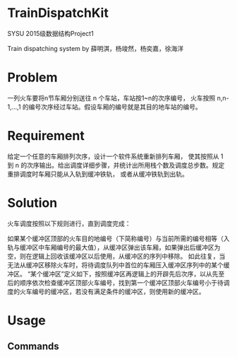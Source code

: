 # TrainDispatchKit

SYSU 2015级数据结构Project1


Train dispatching system by 薛明淇，杨竣然，杨奕嘉，徐海洋

# Problem

一列火车要将n节车厢分别送往 n 个车站，车站按1~n的次序编号， 火车按照 n,n-1,...,1 的编号次序经过车站。假设车厢的编号就是其目的地车站的编号。

# Requirement

给定一个任意的车厢排列次序，设计一个软件系统重新排列车厢， 使其按照从 1 到 n 的次序输出。给出调度详细步骤，并统计出所用栈个数及调度总步数。规定重排调度时车厢只能从入轨到缓冲铁轨， 或者从缓冲铁轨到出轨。

# Solution

火车调度按照以下规则进行，直到调度完成：


如果某个缓冲区顶部的火车目的地编号（下简称编号）与当前所需的编号相等（入轨与缓冲区中车厢编号的最大值），从缓冲区弹出该车厢，如果弹出后缓冲区为空，则在逻辑上回收该缓冲区以后使用，从缓冲区的序列中移除。
如此往复，当无法从缓冲区移除火车时，将待调度队列中首位的车厢压入缓冲区序列中的某个缓冲区。
“某个缓冲区”定义如下，按照缓冲区再逻辑上的开辟先后次序，以从先至后的顺序依次检查缓冲区顶部火车编号，找到第一个缓冲区顶部火车编号小于待调度的火车编号的缓冲区，若没有满足条件的缓冲区，则使用新的缓冲区。

# Usage

## Commands

